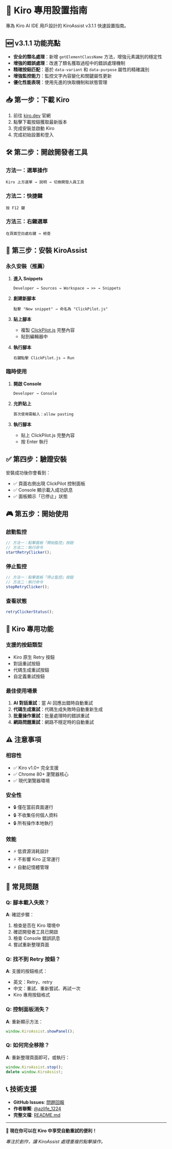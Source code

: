 # 🎯 Kiro 專用設置指南

專為 Kiro AI IDE 用戶設計的 KiroAssist v3.1.1 快速設置指南。

## 🆕 v3.1.1 功能亮點

- **安全的類名處理**：新增 `getElementClassName` 方法，增強元素識別的穩定性
- **增強的錯誤處理**：改進了類名獲取過程中的錯誤處理機制
- **精確按鈕匹配**：基於 `data-variant` 和 `data-purpose` 屬性的精確識別
- **增強監控能力**：監控文字內容變化和關鍵屬性更新
- **優化性能表現**：使用先進的快取機制和狀態管理

## 📥 第一步：下載 Kiro

1. 前往 [kiro.dev](https://kiro.dev/) 官網
2. 點擊下載按鈕獲取最新版本
3. 完成安裝並啟動 Kiro
4. 完成初始設置和登入

## 🛠️ 第二步：開啟開發者工具

### 方法一：選單操作
```
Kiro 上方選單 → 說明 → 切換開發人員工具
```

### 方法二：快捷鍵
```
按 F12 鍵
```

### 方法三：右鍵選單
```
在頁面空白處右鍵 → 檢查
```

## 🚀 第三步：安裝 KiroAssist

### 永久安裝（推薦）

1. **進入 Snippets**
   ```
   Developer → Sources → Workspace → >> → Snippets
   ```

2. **創建新腳本**
   ```
   點擊 "New snippet" → 命名為 "ClickPilot.js"
   ```

3. **貼上腳本**
   - 複製 [ClickPilot.js](../ClickPilot.js) 完整內容
   - 貼到編輯器中

4. **執行腳本**
   ```
   右鍵點擊 ClickPilot.js → Run
   ```

### 臨時使用

1. **開啟 Console**
   ```
   Developer → Console
   ```

2. **允許貼上**
   ```
   首次使用需輸入：allow pasting
   ```

3. **執行腳本**
   - 貼上 ClickPilot.js 完整內容
   - 按 Enter 執行

## ✅ 第四步：驗證安裝

安裝成功後你會看到：

- ✅ 頁面右側出現 ClickPilot 控制面板
- ✅ Console 顯示載入成功訊息
- ✅ 面板顯示「已停止」狀態

## 🎮 第五步：開始使用

### 啟動監控
```javascript
// 方法一：點擊面板「開始監控」按鈕
// 方法二：執行命令
startRetryClicker();
```

### 停止監控
```javascript
// 方法一：點擊面板「停止監控」按鈕
// 方法二：執行命令
stopRetryClicker();
```

### 查看狀態
```javascript
retryClickerStatus();
```

## 🎯 Kiro 專用功能

### 支援的按鈕類型
- Kiro 原生 Retry 按鈕
- 對話重試按鈕
- 代碼生成重試按鈕
- 自定義重試按鈕

### 最佳使用場景
1. **AI 對話重試**：當 AI 回應出錯時自動重試
2. **代碼生成重試**：代碼生成失敗時自動重新生成
3. **批量操作重試**：批量處理時的錯誤重試
4. **網路問題重試**：網路不穩定時的自動重試

## ⚠️ 注意事項

### 相容性
- ✅ Kiro v1.0+ 完全支援
- ✅ Chrome 80+ 瀏覽器核心
- ✅ 現代瀏覽器環境

### 安全性
- 🔒 僅在當前頁面運行
- 🔒 不收集任何個人資料
- 🔒 所有操作本地執行

### 效能
- ⚡ 低資源消耗設計
- ⚡ 不影響 Kiro 正常運行
- ⚡ 自動記憶體管理

## 🐛 常見問題

### Q: 腳本載入失敗？
**A**: 確認步驟：
1. 檢查是否在 Kiro 環境中
2. 確認開發者工具已開啟
3. 檢查 Console 錯誤訊息
4. 嘗試重新整理頁面

### Q: 找不到 Retry 按鈕？
**A**: 支援的按鈕格式：
- 英文：Retry、retry
- 中文：重試、重新嘗試、再試一次
- Kiro 專用按鈕格式

### Q: 控制面板消失？
**A**: 重新顯示方法：
```javascript
window.KiroAssist.showPanel();
```

### Q: 如何完全移除？
**A**: 重新整理頁面即可，或執行：
```javascript
window.KiroAssist.stop();
delete window.KiroAssist;
```

## 📞 技術支援

- **GitHub Issues**: [問題回報](https://github.com/s123104/KiroAssist/issues)
- **作者聯繫**: [@azlife_1224](https://www.threads.net/@azlife_1224)
- **完整文檔**: [README.md](../README.md)

---

**🎉 現在你可以在 Kiro 中享受自動重試的便利！**

*專注於創作，讓 KiroAssist 處理重複的點擊操作。*